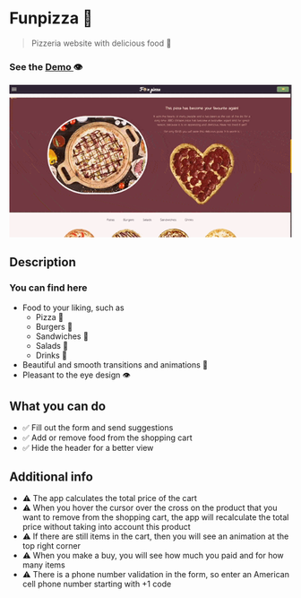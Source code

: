 # Funpizza 🍕

> Pizzeria website with delicious food 🍴

### See the <a href='https://dnt-knw.github.io/Funpizza'> Demo </a> 👁

<img src='./Funpizza.gif' />

## Description

### You can find here

- Food to your liking, such as
    - Pizza 🍕
    - Burgers 🍔
    - Sandwiches 🥪
    - Salads 🥗
    - Drinks 🥤
- Beautiful and smooth transitions and animations 🙌
- Pleasant to the eye design 👁

## What you can do

- ✅ Fill out the form and send suggestions
- ✅ Add or remove food from the shopping cart
- ✅ Hide the header for a better view

## Additional info

- ⚠️ The app calculates the total price of the cart
- ⚠️ When you hover the cursor over the cross on the product that you want to remove from the shopping cart, the app will recalculate the total price without taking into account this product
- ⚠️ If there are still items in the cart, then you will see an animation at the top right corner
- ⚠️ When you make a buy, you will see how much you paid and for how many items
- ⚠️ There is a phone number validation in the form, so enter an American cell phone number starting with +1 code
